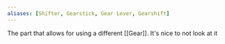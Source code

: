 ```yaml
---
aliases: [Shifter, Gearstick, Gear Lever, Gearshift]
---
```


The part that allows for using a different [[Gear]]. It's nice to not look at it
